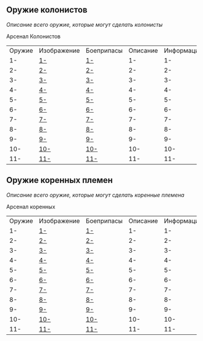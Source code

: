 ## Оружие колонистов

*Описание всего оружие, которые могут сделать колонисты*

Арсенал Колонистов

|        |                       |                       |          |            |
| ------ | --------------------- | --------------------- | -------- | ---------- |
| Оружие | Изображение           | Боеприпасы            | Описание | Информация |
| 1-     | [1-](1- "wikilink")   | [1-](1- "wikilink")   | 1-       | 1-         |
| 2-     | [2-](2- "wikilink")   | [2-](2- "wikilink")   | 2-       | 2-         |
| 3-     | [3-](3- "wikilink")   | [3-](3- "wikilink")   | 3-       | 3-         |
| 4-     | [4-](4- "wikilink")   | [4-](4- "wikilink")   | 4-       | 4-         |
| 5-     | [5-](5- "wikilink")   | [5-](5- "wikilink")   | 5-       | 5-         |
| 6-     | [6-](6- "wikilink")   | [6-](6- "wikilink")   | 6-       | 6-         |
| 7-     | [7-](7- "wikilink")   | [7-](7- "wikilink")   | 7-       | 7-         |
| 8-     | [8-](8- "wikilink")   | [8-](8- "wikilink")   | 8-       | 8-         |
| 9-     | [9-](9- "wikilink")   | [9-](9- "wikilink")   | 9-       | 9-         |
| 10-    | [10-](10- "wikilink") | [10-](10- "wikilink") | 10-      | 10-        |
| 11-    | [11-](11- "wikilink") | [11-](11- "wikilink") | 11-      | 11-        |

## Оружие коренных племен

*Описание всего оружие, которые могут сделать коренные племена*

Арсенал коренных

|        |                       |                       |          |            |
| ------ | --------------------- | --------------------- | -------- | ---------- |
| Оружие | Изображение           | Боеприпасы            | Описание | Информация |
| 1-     | [1-](1- "wikilink")   | [1-](1- "wikilink")   | 1-       | 1-         |
| 2-     | [2-](2- "wikilink")   | [2-](2- "wikilink")   | 2-       | 2-         |
| 3-     | [3-](3- "wikilink")   | [3-](3- "wikilink")   | 3-       | 3-         |
| 4-     | [4-](4- "wikilink")   | [4-](4- "wikilink")   | 4-       | 4-         |
| 5-     | [5-](5- "wikilink")   | [5-](5- "wikilink")   | 5-       | 5-         |
| 6-     | [6-](6- "wikilink")   | [6-](6- "wikilink")   | 6-       | 6-         |
| 7-     | [7-](7- "wikilink")   | [7-](7- "wikilink")   | 7-       | 7-         |
| 8-     | [8-](8- "wikilink")   | [8-](8- "wikilink")   | 8-       | 8-         |
| 9-     | [9-](9- "wikilink")   | [9-](9- "wikilink")   | 9-       | 9-         |
| 10-    | [10-](10- "wikilink") | [10-](10- "wikilink") | 10-      | 10-        |
| 11-    | [11-](11- "wikilink") | [11-](11- "wikilink") | 11-      | 11-        |